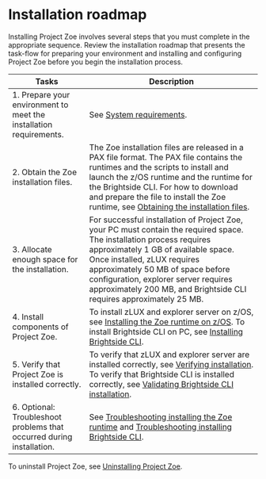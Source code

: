 # Installation roadmap

Installing Project Zoe involves several steps that you must complete in the appropriate sequence. Review the installation roadmap that presents the task-flow for preparing your environment and installing and configuring Project Zoe before you begin the installation process.

| Tasks | Description
| --- | ---
| 1. Prepare your environment to meet the installation requirements. | See [System requirements](topics/planinstall.md).
| 2. Obtain the Zoe installation files. | The Zoe installation files are released in a PAX file format. The PAX file contains the runtimes and the scripts to install and launch the z/OS runtime and the runtime for the Brightside CLI.  For how to download and prepare the file to install the Zoe runtime, see [Obtaining the installation files](../topics/zoegettingstarted.md).
| 3. Allocate enough space for the installation. | For successful installation of Project Zoe, your PC must contain the required space. The installation process requires approximately 1 GB of available space. Once installed, zLUX requires approximately 50 MB of space before configuration, explorer server requires approximately 200 MB, and Brightside CLI requires approximately 25 MB.
| 4. Install components of Project Zoe. | To install zLUX and explorer server on z/OS, see [Installing the Zoe runtime on z/OS](../topics/zoeinstall.md). To install Brightside CLI on PC, see [Installing Brightside CLI](topics/cli-installcli.md).
| 5. Verify that Project Zoe is installed correctly. | To verify that zLUX and explorer server are installed correctly, see [Verifying installation](../topics/verify.md). To verify that Brightside CLI is installed correctly, see [Validating Brightside CLI installation](topics/cli-validateInstallation.md).
| 6. Optional: Troubleshoot problems that occurred during installation. | See  [Troubleshooting installing the Zoe runtime](../topics/zoeinstalltroubleshoot.md) and [Troubleshooting installing Brightside CLI](topics/cli-troubleshootinginstallingcli.md).

To uninstall Project Zoe, see [Uninstalling Project Zoe](../topics/uninstall.md).
